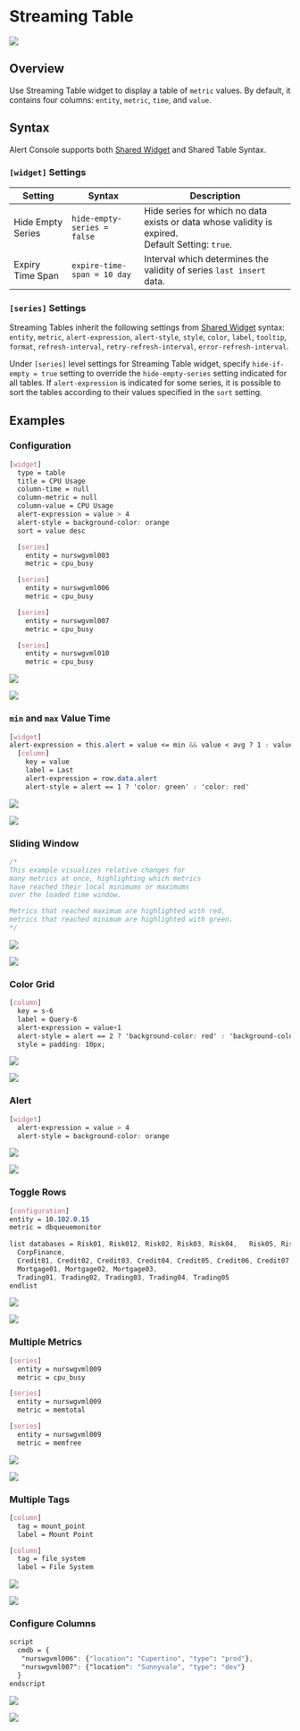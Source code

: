 # Streaming Table

![](./images/db-summary.png)

## Overview

Use Streaming Table widget to display a table of `metric` values. By default, it contains four columns: `entity`, `metric`, `time`, and `value`.

## Syntax

Alert Console supports both [Shared Widget](../shared/README.md) and Shared Table Syntax.

### `[widget]` Settings

Setting | Syntax | Description
--|--|--
Hide Empty Series | `hide-empty-series = false` | Hide series for which no data exists or data whose validity is expired.<br>Default Setting: `true`.
Expiry Time Span | `expire-time-span = 10 day` | Interval which determines the validity of series `last insert` data.

### `[series]` Settings

Streaming Tables inherit the following settings from [Shared Widget](../shared/README.md) syntax: `entity`, `metric`, `alert-expression`, `alert-style`, `style`, `color`, `label`, `tooltip`, `format`, `refresh-interval`, `retry-refresh-interval`, `error-refresh-interval`.

Under `[series]` level settings for Streaming Table widget, specify `hide-if-empty = true` setting to override the `hide-empty-series` setting indicated for all tables. If `alert-expression` is indicated for some series, it is possible to sort the tables according to their values specified in the `sort` setting.

## Examples

### Configuration

```css
[widget]
  type = table
  title = CPU Usage
  column-time = null
  column-metric = null
  column-value = CPU Usage
  alert-expression = value > 4
  alert-style = background-color: orange
  sort = value desc

  [series]
    entity = nurswgvml003
    metric = cpu_busy

  [series]
    entity = nurswgvml006
    metric = cpu_busy

  [series]
    entity = nurswgvml007
    metric = cpu_busy

  [series]
    entity = nurswgvml010
    metric = cpu_busy
```

![](./images/config-example.png)

[![](./images/button.png)](https://apps.axibase.com/chartlab/6489829c/3/)

### `min` and `max` Value Time

```css
[widget]
alert-expression = this.alert = value <= min && value < avg ? 1 : value >= max && value > avg ? 2 : 0
  [column]
    key = value
    label = Last
    alert-expression = row.data.alert
    alert-style = alert == 1 ? 'color: green' : 'color: red'
```

![](./images/mix_max_value_time.png)

[![](./images/button.png)](https://apps.axibase.com/chartlab/37cbde3d/7/)

### Sliding Window

```css
/*
This example visualizes relative changes for
many metrics at once, highlighting which metrics
have reached their local minimums or maximums
over the loaded time window.

Metrics that reached maximum are highlighted with red,
metrics that reached minimum are highlighted with green.
*/
```

![](./images/streaming_table_sliding_windows.png)

[![](./images/button.png)](https://apps.axibase.com/chartlab/37cbde3d)

### Color Grid

```css
[column]
  key = s-6   
  label = Query-6
  alert-expression = value+1
  alert-style = alert == 2 ? 'background-color: red' : 'background-color: #8DB600'
  style = padding: 10px;
```

![](./images/color_grid_table.png)

[![](./images/button.png)](https://apps.axibase.com/chartlab/6489829c/8/)

### Alert

```css
[widget]
  alert-expression = value > 4
  alert-style = background-color: orange
```

![](./images/streaming-table-1.png)

[![](./images/button.png)](https://apps.axibase.com/chartlab/6489829c)

### Toggle Rows

<!-- markdownlint-disable MD104 -->

```css
[configuration]
entity = 10.102.0.15
metric = dbqueuemonitor
  
list databases = Risk01, Risk012, Risk02, Risk03, Risk04,   Risk05, Risk06,
  CorpFinance,
  Credit01, Credit02, Credit03, Credit04, Credit05, Credit06, Credit07, Credit08,
  Mortgage01, Mortgage02, Mortgage03,
  Trading01, Trading02, Trading03, Trading04, Trading05
endlist
```

<!-- markdownlint-enable MD104 -->

![](./images/db-summary.png)

[![](./images/button.png)](https://apps.axibase.com/chartlab/bb65c060)

### Multiple Metrics

```css
[series]
  entity = nurswgvml009
  metric = cpu_busy

[series]
  entity = nurswgvml009
  metric = memtotal

[series]
  entity = nurswgvml009
  metric = memfree
```

![](./images/streaming-table-2.png)

[![](./images/button.png)](https://apps.axibase.com/chartlab/6489829c/2/)

### Multiple Tags

```css
[column]
  tag = mount_point
  label = Mount Point

[column]
  tag = file_system
  label = File System
```

![](./images/table_multiple_tags.png)

[![](./images/button.png)](https://apps.axibase.com/chartlab/fa6e2d15/4/)

### Configure Columns

```css
script
  cmdb = {
   "nurswgvml006": {"location": "Cupertino", "type": "prod"},
   "nurswgvml007": {"location": "Sunnyvale", "type": "dev"}
  }
endscript
```

![](./images/table-widget-extra-columns.png)

[![](./images/button.png)](https://apps.axibase.com/chartlab/fb8bdf13/4/)